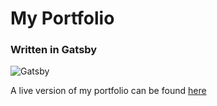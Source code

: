# My Portfolio
### Written in Gatsby

<img alt="Gatsby" src="https://i.imgur.com/Pnn2ZZp.png" />

A live version of my portfolio can be found [here](https://www.kevinbevan.com)

